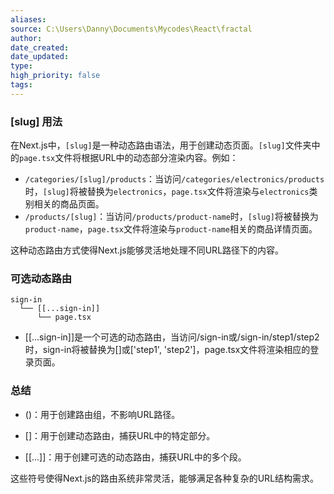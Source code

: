 ```yaml
---
aliases:
source: C:\Users\Danny\Documents\Mycodes\React\fractal
author:
date_created:
date_updated:
type:
high_priority: false
tags:
---
```


### [slug] **用法**

在Next.js中，`[slug]`是一种动态路由语法，用于创建动态页面。`[slug]`文件夹中的`page.tsx`文件将根据URL中的动态部分渲染内容。例如：

- `/categories/[slug]/products`：当访问`/categories/electronics/products`时，`[slug]`将被替换为`electronics`，`page.tsx`文件将渲染与`electronics`类别相关的商品页面。
- `/products/[slug]`：当访问`/products/product-name`时，`[slug]`将被替换为`product-name`，`page.tsx`文件将渲染与`product-name`相关的商品详情页面。

这种动态路由方式使得Next.js能够灵活地处理不同URL路径下的内容。

### 可选动态路由

```
sign-in
  └── [[...sign-in]]
      └── page.tsx
```

- [[...sign-in]]是一个可选的动态路由，当访问/sign-in或/sign-in/step1/step2时，sign-in将被替换为[]或['step1', 'step2']，page.tsx文件将渲染相应的登录页面。

### 总结

- ()：用于创建路由组，不影响URL路径。

- []：用于创建动态路由，捕获URL中的特定部分。

- [[...]]：用于创建可选的动态路由，捕获URL中的多个段。

这些符号使得Next.js的路由系统非常灵活，能够满足各种复杂的URL结构需求。
